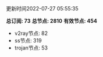 更新时间2022-07-27 05:55:35

**总订阅: 73**
**总节点: 2810**
**有效节点: 454**
- v2ray节点: 82
- ss节点: 319
- trojan节点: 53
